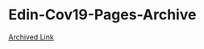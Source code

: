 # Edin-Cov19-Pages-Archive

[Archived Link](https://norwinyu.github.io/Edin-Cov19-Pages-Archive/www.ed.ac.uk/news/covid-19/prospective-students.html)
